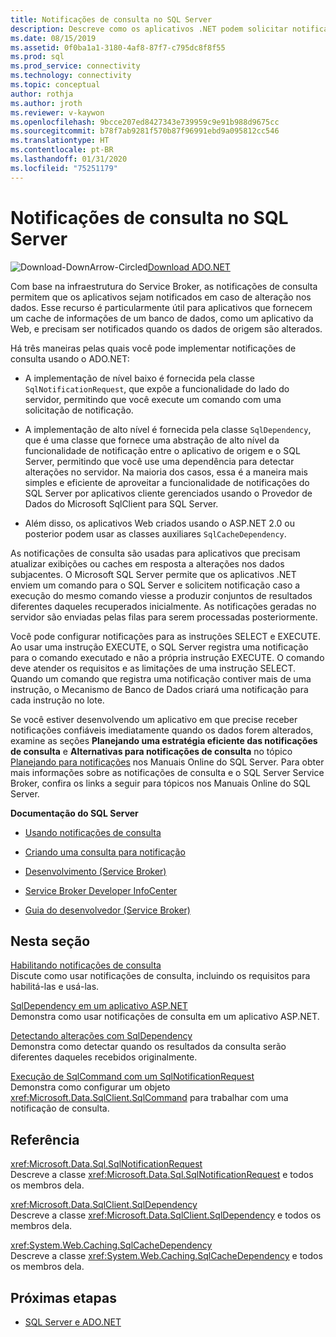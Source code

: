 ```yaml
---
title: Notificações de consulta no SQL Server
description: Descreve como os aplicativos .NET podem solicitar notificações do SQL Server quando os dados foram alterados.
ms.date: 08/15/2019
ms.assetid: 0f0ba1a1-3180-4af8-87f7-c795dc8f8f55
ms.prod: sql
ms.prod_service: connectivity
ms.technology: connectivity
ms.topic: conceptual
author: rothja
ms.author: jroth
ms.reviewer: v-kaywon
ms.openlocfilehash: 9bcce207ed8427343e739959c9e91b988d9675cc
ms.sourcegitcommit: b78f7ab9281f570b87f96991ebd9a095812cc546
ms.translationtype: HT
ms.contentlocale: pt-BR
ms.lasthandoff: 01/31/2020
ms.locfileid: "75251179"
---
```

# <a name="query-notifications-in-sql-server"></a>Notificações de consulta no SQL Server

![Download-DownArrow-Circled](../../../ssdt/media/download.png)[Download ADO.NET](../../sql-connection-libraries.md#anchor-20-drivers-relational-access)

Com base na infraestrutura do Service Broker, as notificações de consulta permitem que os aplicativos sejam notificados em caso de alteração nos dados. Esse recurso é particularmente útil para aplicativos que fornecem um cache de informações de um banco de dados, como um aplicativo da Web, e precisam ser notificados quando os dados de origem são alterados.  
  
Há três maneiras pelas quais você pode implementar notificações de consulta usando o ADO.NET:  
  
- A implementação de nível baixo é fornecida pela classe `SqlNotificationRequest`, que expõe a funcionalidade do lado do servidor, permitindo que você execute um comando com uma solicitação de notificação.  
  
- A implementação de alto nível é fornecida pela classe `SqlDependency`, que é uma classe que fornece uma abstração de alto nível da funcionalidade de notificação entre o aplicativo de origem e o SQL Server, permitindo que você use uma dependência para detectar alterações no servidor. Na maioria dos casos, essa é a maneira mais simples e eficiente de aproveitar a funcionalidade de notificações do SQL Server por aplicativos cliente gerenciados usando o Provedor de Dados do Microsoft SqlClient para SQL Server.  
  
- Além disso, os aplicativos Web criados usando o ASP.NET 2.0 ou posterior podem usar as classes auxiliares `SqlCacheDependency`.  
  
As notificações de consulta são usadas para aplicativos que precisam atualizar exibições ou caches em resposta a alterações nos dados subjacentes. O Microsoft SQL Server permite que os aplicativos .NET enviem um comando para o SQL Server e solicitem notificação caso a execução do mesmo comando viesse a produzir conjuntos de resultados diferentes daqueles recuperados inicialmente. As notificações geradas no servidor são enviadas pelas filas para serem processadas posteriormente.  
  
Você pode configurar notificações para as instruções SELECT e EXECUTE. Ao usar uma instrução EXECUTE, o SQL Server registra uma notificação para o comando executado e não a própria instrução EXECUTE. O comando deve atender os requisitos e as limitações de uma instrução SELECT. Quando um comando que registra uma notificação contiver mais de uma instrução, o Mecanismo de Banco de Dados criará uma notificação para cada instrução no lote.  
  
Se você estiver desenvolvendo um aplicativo em que precise receber notificações confiáveis imediatamente quando os dados forem alterados, examine as seções **Planejando uma estratégia eficiente das notificações de consulta** e **Alternativas para notificações de consulta** no tópico [Planejando para notificações](https://go.microsoft.com/fwlink/?LinkId=211984) nos Manuais Online do SQL Server. Para obter mais informações sobre as notificações de consulta e o SQL Server Service Broker, confira os links a seguir para tópicos nos Manuais Online do SQL Server.  
  
**Documentação do SQL Server**  
  
- [Usando notificações de consulta](https://docs.microsoft.com/previous-versions/sql/sql-server-2008-r2/ms175110(v=sql.105))  
  
- [Criando uma consulta para notificação](https://docs.microsoft.com/previous-versions/sql/sql-server-2008-r2/ms181122(v=sql.105))  
  
- [Desenvolvimento (Service Broker)](https://docs.microsoft.com/previous-versions/sql/sql-server-2008-r2/bb522889(v=sql.105))  
  
- [Service Broker Developer InfoCenter](https://docs.microsoft.com/previous-versions/sql/sql-server-2008-r2/ms166100(v=sql.105))  
  
- [Guia do desenvolvedor (Service Broker)](https://docs.microsoft.com/previous-versions/sql/sql-server-2008-r2/bb522908(v=sql.105))  
  
## <a name="in-this-section"></a>Nesta seção  
[Habilitando notificações de consulta](enable-query-notifications.md)  
Discute como usar notificações de consulta, incluindo os requisitos para habilitá-las e usá-las.  
  
[SqlDependency em um aplicativo ASP.NET](sqldependency-aspnet-app.md)  
Demonstra como usar notificações de consulta em um aplicativo ASP.NET.  
  
[Detectando alterações com SqlDependency](detect-changes-sqldependency.md)  
Demonstra como detectar quando os resultados da consulta serão diferentes daqueles recebidos originalmente.  
  
[Execução de SqlCommand com um SqlNotificationRequest](sqlcommand-execution-sqlnotificationrequest.md)  
Demonstra como configurar um objeto <xref:Microsoft.Data.SqlClient.SqlCommand> para trabalhar com uma notificação de consulta.  
  
## <a name="reference"></a>Referência  
<xref:Microsoft.Data.Sql.SqlNotificationRequest>  
Descreve a classe <xref:Microsoft.Data.Sql.SqlNotificationRequest> e todos os membros dela.  
  
<xref:Microsoft.Data.SqlClient.SqlDependency>  
Descreve a classe <xref:Microsoft.Data.SqlClient.SqlDependency> e todos os membros dela.  
  
<xref:System.Web.Caching.SqlCacheDependency>  
Descreve a classe <xref:System.Web.Caching.SqlCacheDependency> e todos os membros dela.  
  
## <a name="next-steps"></a>Próximas etapas
- [SQL Server e ADO.NET](index.md)
